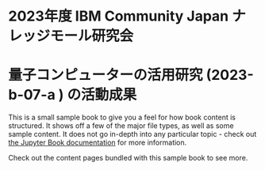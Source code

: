 # 2023年度 IBM Community Japan ナレッジモール研究会 
# 量子コンピューターの活用研究 (2023-b-07-a ) の活動成果

This is a small sample book to give you a feel for how book content is
structured.
It shows off a few of the major file types, as well as some sample content.
It does not go in-depth into any particular topic - check out [the Jupyter Book documentation](https://jupyterbook.org) for more information.

Check out the content pages bundled with this sample book to see more.

```{tableofcontents}
```
